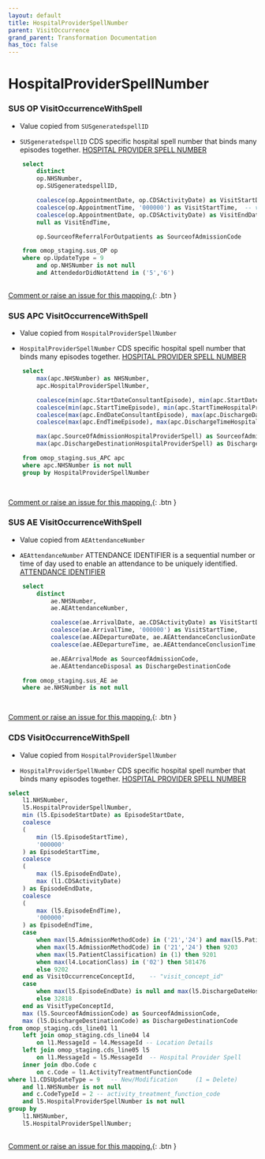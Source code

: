 ```yaml
---
layout: default
title: HospitalProviderSpellNumber
parent: VisitOccurrence
grand_parent: Transformation Documentation
has_toc: false
---
```

# HospitalProviderSpellNumber
### SUS OP VisitOccurrenceWithSpell
* Value copied from `SUSgeneratedspellID`

* `SUSgeneratedspellID` CDS specific hospital spell number that binds many episodes together. [HOSPITAL PROVIDER SPELL NUMBER](https://www.datadictionary.nhs.uk/data_elements/hospital_provider_spell_number.html)

```sql
	select
		distinct
		op.NHSNumber,
		op.SUSgeneratedspellID,

		coalesce(op.AppointmentDate, op.CDSActivityDate) as VisitStartDate,  -- visit_start_date
		coalesce(op.AppointmentTime, '000000') as VisitStartTime,  -- visit_start_time
		coalesce(op.AppointmentDate, op.CDSActivityDate) as VisitEndDate,
		null as VisitEndTime,

		op.SourceofReferralForOutpatients as SourceofAdmissionCode

	from omop_staging.sus_OP op
	where op.UpdateType = 9
		and op.NHSNumber is not null
		and AttendedorDidNotAttend in ('5','6')
	
```


[Comment or raise an issue for this mapping.](https://github.com/answerdigital/oxford-omop-data-mapper/issues/new?title=OMOP%20VisitOccurrence%20table%20HospitalProviderSpellNumber%20field%20SUS%20OP%20VisitOccurrenceWithSpell%20mapping){: .btn }
### SUS APC VisitOccurrenceWithSpell
* Value copied from `HospitalProviderSpellNumber`

* `HospitalProviderSpellNumber` CDS specific hospital spell number that binds many episodes together. [HOSPITAL PROVIDER SPELL NUMBER](https://www.datadictionary.nhs.uk/data_elements/hospital_provider_spell_number.html)

```sql
	select
		max(apc.NHSNumber) as NHSNumber,
		apc.HospitalProviderSpellNumber,

		coalesce(min(apc.StartDateConsultantEpisode), min(apc.StartDateHospitalProviderSpell), min(apc.CDSActivityDate)) as VisitStartDate,
		coalesce(min(apc.StartTimeEpisode), min(apc.StartTimeHospitalProviderSpell), '000000') as VisitStartTime,
		coalesce(max(apc.EndDateConsultantEpisode), max(apc.DischargeDateFromHospitalProviderSpell), max(apc.CDSActivityDate)) as VisitEndDate,
		coalesce(max(apc.EndTimeEpisode), max(apc.DischargeTimeHospitalProviderSpell), '000000') as VisitEndTime,

		max(apc.SourceOfAdmissionHospitalProviderSpell) as SourceofAdmissionCode,
		max(apc.DischargeDestinationHospitalProviderSpell) as DischargeDestinationCode

	from omop_staging.sus_APC apc
	where apc.NHSNumber is not null
	group by HospitalProviderSpellNumber

	
```


[Comment or raise an issue for this mapping.](https://github.com/answerdigital/oxford-omop-data-mapper/issues/new?title=OMOP%20VisitOccurrence%20table%20HospitalProviderSpellNumber%20field%20SUS%20APC%20VisitOccurrenceWithSpell%20mapping){: .btn }
### SUS AE VisitOccurrenceWithSpell
* Value copied from `AEAttendanceNumber`

* `AEAttendanceNumber` ATTENDANCE IDENTIFIER is a sequential number or time of day used to enable an attendance to be uniquely identified. [ATTENDANCE IDENTIFIER](https://www.datadictionary.nhs.uk/data_elements/attendance_identifier.html)

```sql
	select  
		distinct
			ae.NHSNumber,
			ae.AEAttendanceNumber,

			coalesce(ae.ArrivalDate, ae.CDSActivityDate) as VisitStartDate,
			coalesce(ae.ArrivalTime, '000000') as VisitStartTime,
			coalesce(ae.AEDepartureDate, ae.AEAttendanceConclusionDate, ae.ArrivalDate, ae.CDSActivityDate) as VisitEndDate,
			coalesce(ae.AEDepartureTime, ae.AEAttendanceConclusionTime, '000000') as VisitEndTime,

			ae.AEArrivalMode as SourceofAdmissionCode,
			ae.AEAttendanceDisposal as DischargeDestinationCode

	from omop_staging.sus_AE ae
	where ae.NHSNumber is not null

	
```


[Comment or raise an issue for this mapping.](https://github.com/answerdigital/oxford-omop-data-mapper/issues/new?title=OMOP%20VisitOccurrence%20table%20HospitalProviderSpellNumber%20field%20SUS%20AE%20VisitOccurrenceWithSpell%20mapping){: .btn }
### CDS VisitOccurrenceWithSpell
* Value copied from `HospitalProviderSpellNumber`

* `HospitalProviderSpellNumber` CDS specific hospital spell number that binds many episodes together. [HOSPITAL PROVIDER SPELL NUMBER](https://www.datadictionary.nhs.uk/data_elements/hospital_provider_spell_number.html)

```sql
select
	l1.NHSNumber,
	l5.HospitalProviderSpellNumber,
	min (l5.EpisodeStartDate) as EpisodeStartDate,
	coalesce 
	(
		min (l5.EpisodeStartTime), 
		'000000'
	) as EpisodeStartTime,
	coalesce 
	(
		max (l5.EpisodeEndDate), 
		max (l1.CDSActivityDate)
	) as EpisodeEndDate,
	coalesce 
	(
		max (l5.EpisodeEndTime), 
		'000000'
	) as EpisodeEndTime,
	case 
		when max(l5.AdmissionMethodCode) in ('21','24') and max(l5.PatientClassification) = 1 then 262
        when max(l5.AdmissionMethodCode) in ('21','24') then 9203
        when max(l5.PatientClassification) in (1) then 9201
        when max(l4.LocationClass) in ('02') then 581476
		else 9202
	end as VisitOccurrenceConceptId,    -- "visit_concept_id"
	case 
		when max(l5.EpisodeEndDate) is null and max(l5.DischargeDateHospitalProviderSpell) is null then 32220
        else 32818
	end as VisitTypeConceptId,
	max (l5.SourceofAdmissionCode) as SourceofAdmissionCode,
	max (l5.DischargeDestinationCode) as DischargeDestinationCode
from omop_staging.cds_line01 l1
	left join omop_staging.cds_line04 l4 
		on l1.MessageId = l4.MessageId -- Location Details 
	left join omop_staging.cds_line05 l5 
		on l1.MessageId = l5.MessageId  -- Hospital Provider Spell
	inner join dbo.Code c 
		on c.Code = l1.ActivityTreatmentFunctionCode
where l1.CDSUpdateType = 9   -- New/Modification     (1 = Delete)
	and l1.NHSNumber is not null
	and c.CodeTypeId = 2 -- activity_treatment_function_code
	and l5.HospitalProviderSpellNumber is not null
group by 
	l1.NHSNumber, 
	l5.HospitalProviderSpellNumber;
	
```


[Comment or raise an issue for this mapping.](https://github.com/answerdigital/oxford-omop-data-mapper/issues/new?title=OMOP%20VisitOccurrence%20table%20HospitalProviderSpellNumber%20field%20CDS%20VisitOccurrenceWithSpell%20mapping){: .btn }
